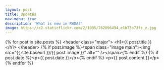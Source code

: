 ```yaml
---
layout: post
title: Updates
nav-menu: true
description: 'What is new in RWDA?'
image: https://c2.staticflickr.com/2/1035/762896494_e1b73b73fc_z.jpg
---
```


{% for post in site.posts %}
\<header class="major"\>
\<h1\>{{ post.title }}\</h1\>
\</header\>
{% if post.image %}\<span class="image main"\>\<img src="{{ site.baseurl }}/{{ post.image }}" alt="" /\>\</span\>{% endif %}
{% if post.date %}\<p\>{{ post.date }}\</p\>{% endif %}
\<p\>{{ post.content }}\</p\>
{% endfor %}